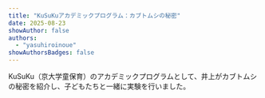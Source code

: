 ```yaml
---
title: "KuSuKuアカデミックプログラム：カブトムシの秘密"
date: 2025-08-23
showAuthor: false
authors:
  - "yasuhiroinoue"
showAuthorsBadges: false
---
```


KuSuKu（京大学童保育）のアカデミックプログラムとして、井上がカブトムシの秘密を紹介し、子どもたちと一緒に実験を行いました。